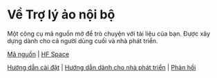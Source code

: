 # Về Trợ lý ảo nội bộ

Một công cụ mã nguồn mở để trò chuyện với tài liệu của bạn. 
Được xây dựng dành cho cả người dùng cuối và nhà phát triển.

[Mã nguồn](https://github.com/Cinnamon/kotaemon) |
[HF Space](https://huggingface.co/spaces/cin-model/kotaemon-demo)

[Hướng dẫn cài đặt](https://cinnamon.github.io/kotaemon/) |
[Hướng dẫn dành cho nhà phát triển](https://cinnamon.github.io/kotaemon/development/) |
[Phản hồi](https://github.com/Cinnamon/kotaemon/issues)